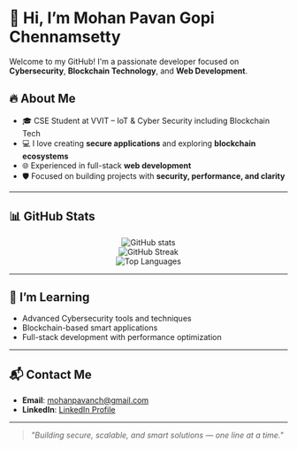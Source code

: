 # 👋 Hi, I’m Mohan Pavan Gopi Chennamsetty

Welcome to my GitHub! I'm a passionate developer focused on **Cybersecurity**, **Blockchain Technology**, and **Web Development**.

## 🔥 About Me

- 🎓 CSE Student at VVIT – IoT & Cyber Security including Blockchain Tech  
- 💻 I love creating **secure applications** and exploring **blockchain ecosystems**  
- 🌐 Experienced in full-stack **web development**  
- 🛡️ Focused on building projects with **security, performance, and clarity**  

---

## 📊 GitHub Stats

<p align="center">
  <img src="https://github-readme-stats.vercel.app/api?username=mohanpavangopi&show_icons=true&theme=radical" alt="GitHub stats" />
  <br/>
  <img src="https://github-readme-streak-stats.herokuapp.com?user=mohanpavangopi&theme=radical&hide_border=false" alt="GitHub Streak" />
  <br/>
  <img src="https://github-readme-stats.vercel.app/api/top-langs/?username=mohanpavangopi&layout=compact&theme=radical" alt="Top Languages" />
</p>

---

## 🧠 I’m Learning

- Advanced Cybersecurity tools and techniques  
- Blockchain-based smart applications  
- Full-stack development with performance optimization  

---

## 📬 Contact Me

- **Email**: [mohanpavanch@gmail.com](mailto:mohanpavanch@gmail.com)  
- **LinkedIn**: [LinkedIn Profile](https://www.linkedin.com/in/mohanpavangopichennamsetty)

---

> *"Building secure, scalable, and smart solutions — one line at a time."*